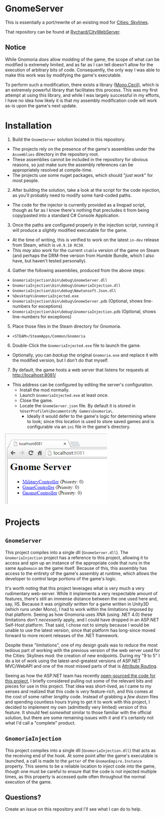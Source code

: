 # GnomeServer

This is essentially a port/rewrite of an existing mod for [Cities: Skylines](http://www.citiesskylines.com).

That repository can be found at [Rychard/CityWebServer](https://github.com/Rychard/CityWebServer).

## Notice

While Gnomoria *does* allow modding of the game, the scope of what can be modified is extremely limited, and as far as I can tell doesn't allow for the execution of arbitrary bits of code.  Consequently, the only way I was able to make this work was by modifying the game's executable.  

To perform such a modification, there exists a library ([Mono.Cecil](https://github.com/jbevain/cecil)), which is an extremely powerful library that facilitates this process.  This was my first attempt at using this library, and while I was largely successful in my efforts, I have no idea how likely it is that my assembly modification code will work as-is upon the game's next update.

# Installation

1. Build the `GnomeServer` solution located in this repository.
  - The projects rely on the presence of the game's assemblies under the `Assemblies` directory in the repository root.
  - These assemblies cannot be included in the repository for obvious reasons, so just make sure the assembly references can be appropriately resolved at compile-time.
  - The projects use some nuget packages, which should "*just work*" for most people.

2. After building the solution, take a look at the script for the code injection, as you'll probably need to modify some hard-coded paths.
  - The code for the injector is currently provided as a linqpad script, though as far as I know there's nothing that precludes it from being copy/pasted into a standard C# Console Application.
  
3. Once the paths are configured properly in the injection script, running it will produce a *slightly* modified executable for the game.
  - At the time of writing, this is verified to work on the latest `in-dev` release from Steam, which is `v0.9.18 RC30`.
  - This *may* also work for the current `stable` version of the game on Steam (and perhaps the DRM-free version from Humble Bundle, which I also have, but haven't tested personally).

4. Gather the following assemblies, produced from the above steps:
  - `GnomoriaInjection\bin\debug\GnomeServer.dll`
  - `GnomoriaInjection\bin\debug\GnomoriaInjection.dll`
  - `GnomoriaInjection\bin\debug\Newtonsoft.Json.dll`
  - `%Desktop%\GnomoriaInjected.exe`
  - `GnomoriaInjection\bin\debug\GnomeServer.pdb` (Optional, shows line-numbers for exceptions)
  - `GnomoriaInjection\bin\debug\GnomoriaInjection.pdb` (Optional, shows line-numbers for exceptions)

5. Place those files in the Steam directory for Gnomoria.
  - `<STEAM>/SteamApps/Common/Gnomoria`

6. Double-Click the `GnomoriaInjected.exe` file to launch the game.
  - Optionally, you can *backup* the original `Gnomoria.exe` and replace it with the modified version, but I don't do that myself.

7. By default, the game hosts a web server that listens for requests at [http://localhost:8081/](http://localhost:8081/)
  - This address can be configured by editing the server's configuration.  
      - Install the mod normally.
      - Launch `GnomoriaInjected.exe` at least once.
      - Close the game.
      - Locate the `GnomeServer.json` file.  By default it is stored in `%UserProfile%\Documents\My Games\Gnomoria\`.
        - Ideally it would defer to the game's logic for determining where to look; since this location is used to store saved games and is configurable via an `ini` file in the game's directory.

![Screenshot](./Screenshot.png)

# Projects

## `GnomeServer`

This project compiles into a single dll (`GnomeServer.dll`).  The `GnomoriaInjection` project has a reference to this project, allowing it to access and spin up an instance of the appropriate code that runs in the same `AppDomain` as the game itself.  Because of this, this assembly has access to the entirety of the game's assembly at runtime, which allows the developer to control large portions of the game's logic.

It's worth noting that this project leverages what is very much a very rudimentary web-server.  While it implements a very respectable amount of features, there's still an immense distance between the one used here and, say, IIS.  Because it was *originally* written for a game written in Unity3D (which runs under Mono), I had to work within the limitations imposed by that platform.  Seeing as how Gnomoria uses XNA (using .NET 4.0) these limitations don't *necessarily* apply, and I could have dropped in an ASP.NET Self-Host platform.  That said, I chose not to simply because I would be unable to use the latest version, since that platform has long-since moved forward to more recent releases of the .NET framework.

Despite these "limitations", one of my design goals was to reduce the most tedious part of working with the previous version of the web server used for the Cities: Skylines mod: the creation of new endpoints.  During my "9 to 5" I do a lot of work using the latest-and-greatest versions of ASP.NET MVC/WebAPI and one of the most missed parts of that is [Attribute Routing](http://blogs.msdn.com/b/webdev/archive/2013/10/17/attribute-routing-in-asp-net-mvc-5.aspx).

Seeing as how the ASP.NET team has recently [open-sourced the code for this project](https://github.com/ASP-NET-MVC/aspnetwebstack), I briefly considered pulling out some of the relevant bits and pieces for use in this project.  That idea was short-lived, as I came to my senses and realized that this code is *very* feature-rich, and this comes at the cost of some rather *lengthy* code.  Instead of grabbing a *few dozen* files and spending countless hours trying to get it to work with this project, I decided to implement my own (admittedly very limited) version of this feature.  It should feel *somewhat* similar to those familiar with the official solution, but there are some remaining issues with it and it's certainly not what I'd call a "complete" product.


## `GnomoriaInjection`

This project compiles into a single dll (`GnomoriaInjection.dll`) that acts as the receiving end of the hook.  At some point after the game's executable is launched, a call is made to the `getter` of the `GnomanEmpire.Instance` property.  This seems to be a reliable location to inject code into the game, though one must be careful to ensure that the code is not injected multiple times, as this property is accessed quite often throughout the normal execution of the game.

## Questions?

Create an issue on this repository and I'll see what I can do to help.